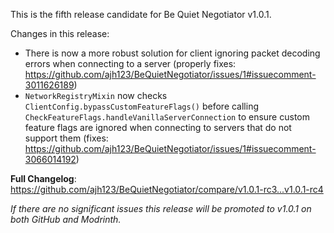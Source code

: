 This is the fifth release candidate for Be Quiet Negotiator v1.0.1.

Changes in this release:
- There is now a more robust solution for client ignoring packet decoding errors when connecting to a server (properly fixes: https://github.com/ajh123/BeQuietNegotiator/issues/1#issuecomment-3011626189)
- `NetworkRegistryMixin` now checks `ClientConfig.bypassCustomFeatureFlags()` before calling `CheckFeatureFlags.handleVanillaServerConnection` to ensure custom feature flags are ignored when connecting to servers that do not support them (fixes: https://github.com/ajh123/BeQuietNegotiator/issues/1#issuecomment-3066014192)

**Full Changelog**: https://github.com/ajh123/BeQuietNegotiator/compare/v1.0.1-rc3...v1.0.1-rc4

*If there are no significant issues this release will be promoted to v1.0.1 on both GitHub and Modrinth.*